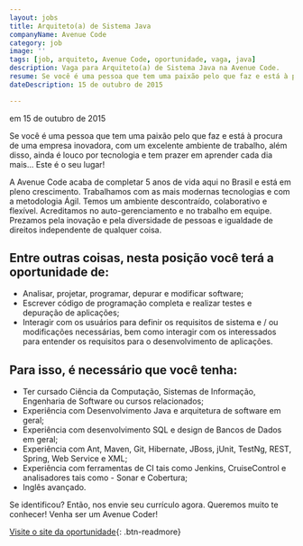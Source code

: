 ```yaml
---
layout: jobs
title: Arquiteto(a) de Sistema Java
companyName: Avenue Code
category: job
image: ''
tags: [job, arquiteto, Avenue Code, oportunidade, vaga, java]
description: Vaga para Arquiteto(a) de Sistema Java na Avenue Code.
resume: Se você é uma pessoa que tem uma paixão pelo que faz e está à procura de uma empresa inovadora, com um excelente ambiente de trabalho, além disso, ainda é louco por tecnologia e tem prazer em aprender cada dia mais... Este é o seu lugar!
dateDescription: 15 de outubro de 2015

---
```

<p class="post-meta"> em 15 de outubro de 2015</p>

Se você é uma pessoa que tem uma paixão pelo que faz e está à procura de uma empresa inovadora, com um excelente ambiente de trabalho, além disso, ainda é louco por tecnologia e tem prazer em aprender cada dia mais...
Este é o seu lugar!

A Avenue Code acaba de completar 5 anos de vida aqui no Brasil e está em pleno crescimento.
Trabalhamos com as mais modernas tecnologias e com a metodologia Ágil. Temos um ambiente descontraído, colaborativo e flexível. Acreditamos no auto-gerenciamento e no trabalho em equipe. Prezamos pela inovação e pela diversidade de pessoas e igualdade de direitos independente de qualquer coisa.

## Entre outras coisas, nesta posição você terá a oportunidade de:
- Analisar, projetar, programar, depurar e modificar software;
- Escrever código de programação completa e realizar testes e depuração de aplicações;
- Interagir com os usuários para definir os requisitos de sistema e / ou modificações necessárias, bem como interagir com os interessados ​​para entender os requisitos para o desenvolvimento de aplicações.

## Para isso, é necessário que você tenha:
- Ter cursado Ciência da Computação, Sistemas de Informação, Engenharia de Software ou cursos relacionados;
- Experiência com Desenvolvimento Java e arquitetura de software em geral;
- Experiência com desenvolvimento SQL e design de Bancos de Dados em geral;
- Experiência com Ant, Maven, Git, Hibernate, JBoss, jUnit, TestNg, REST, Spring, Web Service e XML;
- Experiência com ferramentas de CI tais como Jenkins, CruiseControl e analisadores tais como - Sonar e Cobertura;
- Inglês avançado.

Se identificou? Então, nos envie seu currículo agora. Queremos muito te conhecer!
Venha ser um Avenue Coder!

[Visite o site da oportunidade](http://avenuecode.com/position?id=107534){: .btn-readmore}
